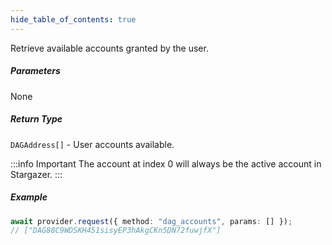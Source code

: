```yaml
---
hide_table_of_contents: true
---
```


<head>
  <meta
    name="description"
    content="Retrieve available accounts granted by the user."
  />
</head>

<intro-end />

Retrieve available accounts granted by the user.

##### Parameters

None

##### Return Type

`DAGAddress[]` - User accounts available.

:::info Important
The account at index 0 will always be the active account in Stargazer.
:::

##### Example

```typescript title="TypeScript"
await provider.request({ method: "dag_accounts", params: [] });
// ["DAG88C9WDSKH451sisyEP3hAkgCKn5DN72fuwjfX"]
```
